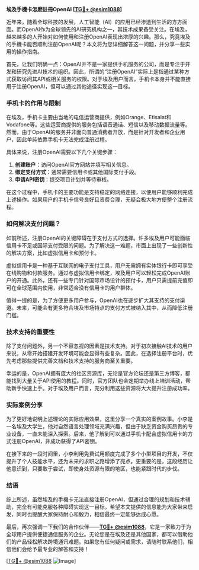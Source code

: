 **埃及手機卡怎麽註冊OpenAI [[TG💪+ @esim1088](https://t.me/s/esim1088)]**

近年来，随着全球科技的发展，人工智能（AI）的应用已经渗透到生活的方方面面。而OpenAI作为全球领先的AI研究机构之一，其技术成果备受关注。在埃及，越来越多的人开始对如何使用和注册OpenAI表现出浓厚的兴趣。那么，究竟埃及的手機卡能否顺利注册OpenAI呢？本文将为您详细解答这一问题，并分享一些实用的操作指南。

首先，让我们明确一点：OpenAI并不是一家提供手机服务的公司，而是专注于开发和研究先进AI技术的组织。因此，所谓的“注册OpenAI”实际上是指通过某种方式获取访问其API或相关服务的权限。对于埃及用户而言，手机卡本身并不能直接用于注册OpenAI，但可以通过其他途径实现这一目标。

### 手机卡的作用与限制

在埃及，手机卡主要由当地的电信运营商提供，例如Orange、Etisalat和Vodafone等。这些运营商提供的服务包括语音通话、短信以及移动数据流量等。然而，由于OpenAI的服务并非面向普通消费者开放，而是针对开发者和企业用户，因此单纯依靠手机卡无法完成注册过程。

具体来说，注册OpenAI需要以下几个关键步骤：
1. **创建账户**：访问OpenAI官方网站并填写相关信息。
2. **绑定支付方式**：通常需要信用卡或其他国际支付手段。
3. **申请API密钥**：提交项目计划并等待审核。

在这个过程中，手机卡的主要功能是支持稳定的网络连接，以便用户能够顺利完成上述操作。如果用户的手机卡信号良好且资费合理，无疑会极大地方便整个注册流程。

### 如何解决支付问题？

如前所述，注册OpenAI的关键障碍在于支付方式的选择。许多埃及用户可能面临信用卡不足或国际支付受限的问题。为了解决这一难题，市面上出现了一些创新性的解决方案，比如虚拟信用卡和预付卡。

虚拟信用卡是一种基于互联网的电子支付工具，用户无需拥有实体银行卡即可享受在线购物和付款服务。通过与虚拟信用卡绑定，埃及用户可以轻松完成OpenAI账户的开通。此外，还有一些专门针对国际市场设计的预付卡，用户只需提前充值即可在全球范围内使用，非常适合没有信用卡的用户群体。

值得一提的是，为了方便更多用户参与，OpenAI也在逐步扩大其支持的支付渠道。未来，可能会有更多符合埃及市场特点的支付方式被纳入其中，从而降低注册门槛。

### 技术支持的重要性

除了支付问题外，另一个不容忽视的因素是技术支持。对于初次接触AI技术的用户来说，从零开始搭建开发环境可能会显得有些复杂。因此，在选择注册平台时，优先考虑那些提供完善文档和技术支持的服务商至关重要。

幸运的是，OpenAI拥有庞大的社区资源库，无论是官方论坛还是第三方博客，都能找到大量关于API使用的教程。同时，官方团队也会定期举办线上培训活动，帮助新手快速上手。对于埃及用户而言，充分利用这些资源将大大提升注册成功率。

### 实际案例分享

为了更好地说明上述理论的实际应用效果，这里分享一个真实的案例故事。小李是一名埃及大学生，他对自然语言处理领域充满兴趣，但由于缺乏资金购买昂贵的专业设备，一直未能深入探索。后来，他了解到可以通过手机卡配合虚拟信用卡的方式注册OpenAI，并成功获得了API密钥。

在接下来的一段时间里，小李利用免费试用额度完成了多个小型项目的开发，不仅提升了个人技能水平，还为未来的求职之路增添了亮点。更重要的是，这段经历让他意识到，只要敢于尝试，即使身处资源有限的地区，也能紧跟时代的步伐。

### 结语

综上所述，虽然埃及的手機卡无法直接注册OpenAI，但通过合理的规划和技术辅助，完全有可能克服各种障碍实现这一目标。希望本文提供的信息能为大家带来启发，同时也提醒大家保持耐心和毅力，相信最终一定能够达成心愿。

最后，再次强调一下我们的合作伙伴——**[TG💪+ @esim1088](https://t.me/s/esim1088)**，它是一家致力于为全球用户提供便捷通信服务的企业。无论您是在埃及还是其他国家，都可以借助他们的产品轻松解决跨境通讯难题。如果您有任何疑问或需求，请随时联系他们，相信他们会给予最专业的解答和支持！

[[TG💪+ @esim1088](https://t.me/s/esim1088) ![Image](https://i.postimg.cc/4NQfJmqS/Snipaste-2025-05-13-00-14-12.png)]
